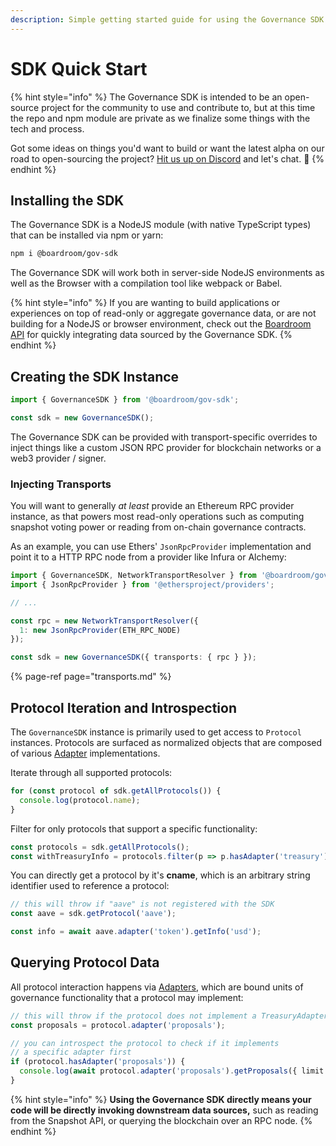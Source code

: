 ```yaml
---
description: Simple getting started guide for using the Governance SDK.
---
```


# SDK Quick Start

{% hint style="info" %}
The Governance SDK is intended to be an open-source project for the community to use and contribute to, but at this time the repo and npm module are private as we finalize some things with the tech and process.

Got some ideas on things you'd want to build or want the latest alpha on our road to open-sourcing the project? [Hit us up on Discord](https://discord.gg/UBqtEddhsC) and let's chat. 👋
{% endhint %}

## Installing the SDK

The Governance SDK is a NodeJS module \(with native TypeScript types\) that can be installed via npm or yarn:

```bash
npm i @boardroom/gov-sdk
```

The Governance SDK will work both in server-side NodeJS environments as well as the Browser with a compilation tool like webpack or Babel.

{% hint style="info" %}
If you are wanting to build applications or experiences on top of read-only or aggregate governance data, or are not building for a NodeJS or browser environment, check out the [Boardroom API](../boardroom-api/boardroom-api.md) for quickly integrating data sourced by the Governance SDK.
{% endhint %}

## Creating the SDK Instance

```typescript
import { GovernanceSDK } from '@boardroom/gov-sdk';

const sdk = new GovernanceSDK();
```

The Governance SDK can be provided with transport-specific overrides to inject things like a custom JSON RPC provider for blockchain networks or a web3 provider / signer.

### Injecting Transports

You will want to generally _at least_ provide an Ethereum RPC provider instance, as that powers most read-only operations such as computing snapshot voting power or reading from on-chain governance contracts.

As an example, you can use Ethers' `JsonRpcProvider` implementation and point it to a HTTP RPC node from a provider like Infura or Alchemy:

```typescript
import { GovernanceSDK, NetworkTransportResolver } from '@boardroom/gov-sdk';
import { JsonRpcProvider } from '@ethersproject/providers';

// ...

const rpc = new NetworkTransportResolver({
  1: new JsonRpcProvider(ETH_RPC_NODE)
});

const sdk = new GovernanceSDK({ transports: { rpc } });
```

{% page-ref page="transports.md" %}

## Protocol Iteration and Introspection

The `GovernanceSDK` instance is primarily used to get access to `Protocol` instances. Protocols are surfaced as normalized objects that are composed of various [Adapter](adapters/) implementations.

Iterate through all supported protocols:

```typescript
for (const protocol of sdk.getAllProtocols()) {
  console.log(protocol.name);
}
```

Filter for only protocols that support a specific functionality:

```typescript
const protocols = sdk.getAllProtocols();
const withTreasuryInfo = protocols.filter(p => p.hasAdapter('treasury'));
```

You can directly get a protocol by it's **cname**, which is an arbitrary string identifier used to reference a protocol:

```typescript
// this will throw if "aave" is not registered with the SDK
const aave = sdk.getProtocol('aave');

const info = await aave.adapter('token').getInfo('usd');
```

## Querying Protocol Data

All protocol interaction happens via [Adapters](adapters/), which are bound units of governance functionality that a protocol may implement:

```typescript
// this will throw if the protocol does not implement a TreasuryAdapter
const proposals = protocol.adapter('proposals');

// you can introspect the protocol to check if it implements
// a specific adapter first
if (protocol.hasAdapter('proposals')) {
  console.log(await protocol.adapter('proposals').getProposals({ limit: 5 }));
}
```

{% hint style="info" %}
**Using the Governance SDK directly means your code will be directly invoking downstream data sources,** such as reading from the Snapshot API, or querying the blockchain over an RPC node.
{% endhint %}


